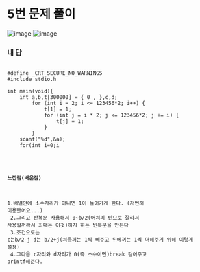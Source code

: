 # 5번 문제 풀이
![image](https://user-images.githubusercontent.com/81015704/120472856-5ff6cd80-c3e1-11eb-8678-cdb21ddcb21c.png)
![image](https://user-images.githubusercontent.com/81015704/120472876-64bb8180-c3e1-11eb-91de-86cf77b6aed7.png)


### 내 답
<pre><code>
#define _CRT_SECURE_NO_WARNINGS
#include stdio.h

int main(void){
    int a,b,t[300000] = { 0 , },c,d;
		for (int i = 2; i <= 123456*2; i++) {
			t[1] = 1;
			for (int j = i * 2; j <= 123456*2; j += i) {
				t[j] = 1;
			}
		}
    scanf("%d",&a);
    for(int i=0;i<a;i++){
        scanf("%d",&b);
        for(int j=0;j<b/2;j++){
            c=b/2-j;
            d=b/2+j;
            if(t[c]==0&&t[d]==0){
                break;
            }
        }
        printf("%d %d\n",c,d);
    }
}
</code></pre>


#### 느낀점(배운점)

1.배열안에 소수자리가 아니면 1이 들어가게 한다. (저번꺼 이용했어요...)<br>
2.그리고 반복문 사용해서 0~b/2(어처피 반으로 잘라서 사용할꺼라서 최대는 이것)까지 하는 반복문을 만든다<br>
3.조건으로는 c는b/2-j d는 b/2+j(처음꺼는 1씩 빼주고 뒤에꺼는 1씩 더해주기 위해 이렇게 설정)<br>
4.그다음 c자리와 d자리가 0(즉 소수이면)break 걸어주고 printf해준다.
